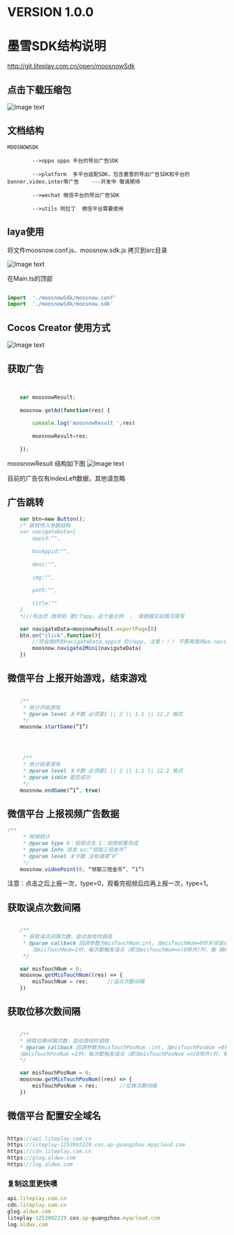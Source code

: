 # VERSION 1.0.0


# 墨雪SDK结构说明

http://git.liteplay.com.cn/open/moosnowSdk

## 点击下载压缩包

![Image text](https://liteplay-1253992229.cos.ap-guangzhou.myqcloud.com/SDK/guide/sdk_guide.png)


## 文档结构
    MOOSNOWSDK

            -->oppo oppo 平台的导出广告SDK

            -->platform  多平台适配SDK，包含墨雪的导出广告SDK和平台的banner,video,inter等广告    ---开发中 敬请期待

            -->wechat 微信平台的导出广告SDK

            -->utils 阿拉丁  微信平台需要使用


## laya使用

将文件moosnow.conf.js、moosnow.sdk.js 拷贝到src目录

![Image text](https://liteplay-1253992229.cos.ap-guangzhou.myqcloud.com/SDK/guide/sdk_guide_laya.png)

在Main.ts的顶部

```js 

import  './moosnowSdk/moosnow.conf'
import  './moosnowSdk/moosnow.sdk'

```



## Cocos Creator 使用方式
![Image text](https://liteplay-1253992229.cos.ap-guangzhou.myqcloud.com/SDK/guide/sdk_guide_cocos.png)




## 获取广告

```js 


    var moosnowResult;
    
    moosnow.getAd(function(res) {
    
        console.log('moosnowResult ',res)
       
        moosnowResult=res;
    
    });

```

moosnowResult 结构如下图
![Image text](https://liteplay-1253992229.cos.ap-guangzhou.myqcloud.com/SDK/guide/sdk_guide_moosnowResult.png)

目前的广告仅有indexLeft数据，其他请忽略




## 广告跳转


```js 
    var btn=new Button();
    /* 跳转传入参数结构
    var navigateData={
        appid:"",
        
        boxAppid:"",
        
        desc:"",
        
        img:"",
        
        path:"",
        
        title:""
    }
    *///导出页 跳转到 第1个app，这个是示例  ， 请根据实际情况填写

    var navigateData=moosnowResult.exportPage[0]
    btn.on("click",function(){
        //将会跳转到navigateData.appid 的小app, 注意！！！ 不要再使用wx.navigateToMiniProgram  
        moosnow.navigate2Mini(navigateData)
    })


```



##  微信平台 上报开始游戏，结束游戏  


```js 

    /**
     * 统计开始游戏
     * @param level 关卡数 必须是1 || 2 || 1.1 || 12.2 格式
     */
    moosnow.startGame(“1”)




 	 /**
     * 统计结束游戏
     * @param level 关卡数 必须是1 || 2 || 1.1 || 12.2 格式
     * @param isWin 是否成功
     */
    moosnow.endGame(“1”, true)

```


##  微信平台 上报视频广告数据

```js 
/**
     * 视频统计
     * @param type 0：视频点击 1：视频观看完成
     * @param info 信息 ex:“领取三倍金币”
     * @param level 关卡数	没有请填”0”
     */
    moosnow.videoPoint(0, “领取三倍金币”, “1”)
```

注意：点击之后上报一次，type=0，观看完视频后应再上报一次，type=1。




## 获取误点次数间隔
```js 

    /**
     * 获取误点间隔次数，启动游戏时调用
     * @param callback 回调参数为misTouchNum:int，当misTouchNum=0时关闭误点，
        当misTouchNum=1时，每次都触发误点（即当misTouchNum=n(0除外)时，每	隔n次，触发误点1次）
     */

    var misTouchNum = 0;
    moosnow.getMisTouchNum((res) => {
        misTouchNum = res;		//误点次数间隔
    })
```


## 获取位移次数间隔

```js 

    /**
    * 获取位移间隔次数，启动游戏时调用
    * @param callback 回调参数为misTouchPosNum :int，当misTouchPosNum =0时关闭位移误点，
    当misTouchPosNum =1时，每次都触发误点（即当misTouchPosNum =n(0除外)时，每	隔n次，触发位移1次）
    */

    var misTouchPosNum = 0;
    moosnow.getMisTouchPosNum((res) => {
        misTouchPosNum = res;		//位移次数间隔
    })

```



## 微信平台 配置安全域名
```js 

https://api.liteplay.com.cn
https://liteplay-1253992229.cos.ap-guangzhou.myqcloud.com
https://cdn.liteplay.com.cn
https://glog.aldwx.com
https://log.aldwx.com

```
### 复制这里更快噢
```js 
api.liteplay.com.cn
cdn.liteplay.com.cn
glog.aldwx.com
liteplay-1253992229.cos.ap-guangzhou.myqcloud.com
log.aldwx.com
```
